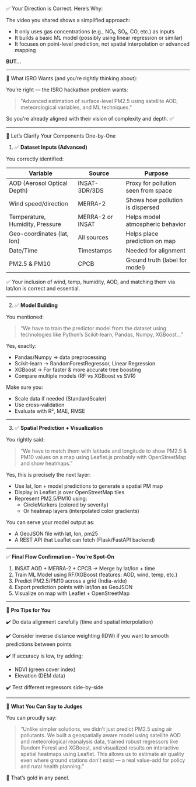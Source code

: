 
✅ Your Direction is Correct. Here’s Why:

The video you shared shows a simplified approach:

- It only uses gas concentrations (e.g., NO₂, SO₂, CO, etc.) as inputs
- It builds a basic ML model (possibly using linear regression or similar)
- It focuses on point-level prediction, not spatial interpolation or advanced mapping

**BUT…**

---

🧠 What ISRO Wants (and you’re rightly thinking about):

You’re right — the ISRO hackathon problem wants:

> "Advanced estimation of surface-level PM2.5 using satellite AOD, meteorological variables, and ML techniques."

So you're already aligned with their vision of complexity and depth. ✅

---

🧩 Let’s Clarify Your Components One-by-One

1. ✅ **Dataset Inputs (Advanced)**

You correctly identified:

| Variable | Source | Purpose |
|----------|--------|---------|
| AOD (Aerosol Optical Depth) | INSAT-3DR/3DS | Proxy for pollution seen from space |
| Wind speed/direction | MERRA-2 | Shows how pollution is dispersed |
| Temperature, Humidity, Pressure | MERRA-2 or INSAT | Helps model atmospheric behavior |
| Geo-coordinates (lat, lon) | All sources | Helps place prediction on map |
| Date/Time | Timestamps | Needed for alignment |
| PM2.5 & PM10 | CPCB | Ground truth (label for model) |

✅ Your inclusion of wind, temp, humidity, AOD, and matching them via lat/lon is correct and essential.

---

2. ✅ **Model Building**

You mentioned:

> “We have to train the predictor model from the dataset using technologies like Python’s Scikit-learn, Pandas, Numpy, XGBoost…”

Yes, exactly:

- Pandas/Numpy → data preprocessing
- Scikit-learn → RandomForestRegressor, Linear Regression
- XGBoost → For faster & more accurate tree boosting
- Compare multiple models (RF vs XGBoost vs SVR)

Make sure you:

- Scale data if needed (StandardScaler)
- Use cross-validation
- Evaluate with R², MAE, RMSE

---

3. ✅ **Spatial Prediction + Visualization**

You rightly said:

> “We have to match them with latitude and longitude to show PM2.5 & PM10 values on a map using Leaflet.js probably with OpenStreetMap and show heatmaps.”

Yes, this is precisely the next layer:

- Use lat, lon + model predictions to generate a spatial PM map
- Display in Leaflet.js over OpenStreetMap tiles
- Represent PM2.5/PM10 using:
  - CircleMarkers (colored by severity)
  - Or heatmap layers (interpolated color gradients)

You can serve your model output as:

- A GeoJSON file with lat, lon, pm25
- A REST API that Leaflet can fetch (Flask/FastAPI backend)

---

✅ **Final Flow Confirmation – You're Spot-On**

1. INSAT AOD + MERRA-2 + CPCB → Merge by lat/lon + time
2. Train ML Model using RF/XGBoost (features: AOD, wind, temp, etc.)
3. Predict PM2.5/PM10 across a grid (India-wide)
4. Export prediction points with lat/lon as GeoJSON
5. Visualize on map with Leaflet + OpenStreetMap

---

📌 **Pro Tips for You**

✔️ Do data alignment carefully (time and spatial interpolation)

✔️ Consider inverse distance weighting (IDW) if you want to smooth predictions between points

✔️ If accuracy is low, try adding:
- NDVI (green cover index)
- Elevation (DEM data)

✔️ Test different regressors side-by-side

---

🧠 **What You Can Say to Judges**

You can proudly say:

> “Unlike simpler solutions, we didn’t just predict PM2.5 using air pollutants. We built a geospatially aware model using satellite AOD and meteorological reanalysis data, trained robust regressors like Random Forest and XGBoost, and visualized results on interactive spatial heatmaps using Leaflet. This allows us to estimate air quality even where ground stations don’t exist — a real value-add for policy and rural health planning.”

🎯 That’s gold in any panel.